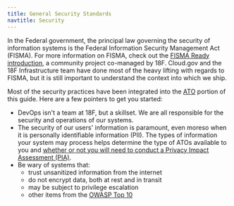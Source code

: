 ```yaml
---
title: General Security Standards
navtitle: Security
---
```


In the Federal government, the principal law governing the security of information systems is the Federal Information Security Management Act (FISMA). For more information on FISMA, check out the [FISMA Ready introduction](https://github.com/fisma-ready/introduction), a community project co-managed by 18F. Cloud.gov and the 18F Infrastructure team have done most of the heavy lifting with regards to FISMA, but it is still important to understand the context into which we ship.

Most of the security practices have been integrated into the [ATO](../ato) portion of this guide. Here are a few pointers to get you started:

* DevOps isn't a team at 18F, but a skillset. We are all responsible for the security and operations of our systems.
* The security of our users' information is paramount, even moreso when it is personally identifiable information (PII). The types of information your system may process helps determine the type of ATOs available to you and [whether or not you will need to conduct a Privacy Impact Assessment (PIA)](../privacy/).
* Be wary of systems that:
    * trust unsanitized information from the internet
    * do not encrypt data, both at rest and in transit
    * may be subject to privilege escalation
    * other items from the [OWASP Top 10](https://www.owasp.org/index.php/Top_10_2013-Top_10)
